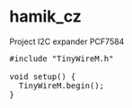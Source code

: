 # hamik_cz

Project I2C expander PCF7584

<pre>
#include "TinyWireM.h"

void setup() {
  TinyWireM.begin();
}
</pre>





